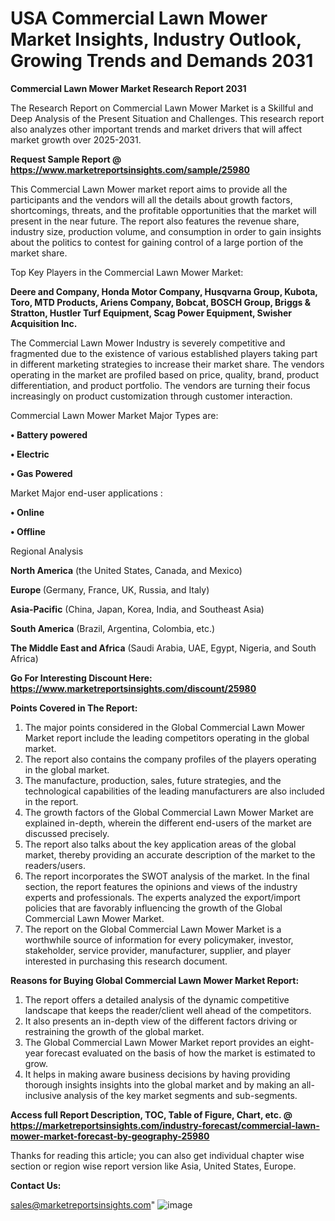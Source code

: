 # USA Commercial Lawn Mower Market Insights, Industry Outlook, Growing Trends and Demands 2031

<strong>Commercial Lawn Mower Market Research Report 2031</strong>

The Research Report on Commercial Lawn Mower Market is a Skillful and Deep Analysis of the Present Situation and Challenges. This research report also analyzes other important trends and market drivers that will affect market growth over 2025-2031.

<strong>Request Sample Report @ <a href=https://www.marketreportsinsights.com/sample/25980>https://www.marketreportsinsights.com/sample/25980</a></strong>

This Commercial Lawn Mower market report aims to provide all the participants and the vendors will all the details about growth factors, shortcomings, threats, and the profitable opportunities that the market will present in the near future. The report also features the revenue share, industry size, production volume, and consumption in order to gain insights about the politics to contest for gaining control of a large portion of the market share.

Top Key Players in the Commercial Lawn Mower Market:

<strong>Deere and Company, Honda Motor Company, Husqvarna Group, Kubota, Toro, MTD Products, Ariens Company, Bobcat, BOSCH Group, Briggs & Stratton, Hustler Turf Equipment, Scag Power Equipment, Swisher Acquisition Inc.</strong>

The Commercial Lawn Mower Industry is severely competitive and fragmented due to the existence of various established players taking part in different marketing strategies to increase their market share. The vendors operating in the market are profiled based on price, quality, brand, product differentiation, and product portfolio. The vendors are turning their focus increasingly on product customization through customer interaction.

Commercial Lawn Mower Market Major Types are:

<strong>• Battery powered

• Electric

• Gas Powered</strong>

Market Major end-user applications :

<strong>• Online

• Offline</strong>

Regional Analysis

</u><strong><b>North America</b></strong> (the United States, Canada, and Mexico)

<strong><b>Europe </b></strong>(Germany, France, UK, Russia, and Italy)

<strong><b>Asia-Pacific</b></strong> (China, Japan, Korea, India, and Southeast Asia)

<strong><b>South America</b></strong> (Brazil, Argentina, Colombia, etc.)

<strong><b>The Middle East and Africa</b></strong> (Saudi Arabia, UAE, Egypt, Nigeria, and South Africa)

<strong>Go For Interesting Discount Here: <a href=https://www.marketreportsinsights.com/discount/25980>https://www.marketreportsinsights.com/discount/25980</a></strong>

<strong>Points Covered in The Report:</strong>
<ol>
  <li>The major points considered in the Global Commercial Lawn Mower Market report include the leading competitors operating in the global market.</li>
  <li>The report also contains the company profiles of the players operating in the global market.</li>
  <li>The manufacture, production, sales, future strategies, and the technological capabilities of the leading manufacturers are also included in the report.</li>
  <li>The growth factors of the Global Commercial Lawn Mower Market are explained in-depth, wherein the different end-users of the market are discussed precisely.</li>
  <li>The report also talks about the key application areas of the global market, thereby providing an accurate description of the market to the readers/users.</li>
  <li>The report incorporates the SWOT analysis of the market. In the final section, the report features the opinions and views of the industry experts and professionals. The experts analyzed the export/import policies that are favorably influencing the growth of the Global Commercial Lawn Mower Market.</li>
  <li>The report on the Global Commercial Lawn Mower Market is a worthwhile source of information for every policymaker, investor, stakeholder, service provider, manufacturer, supplier, and player interested in purchasing this research document.</li>
</ol>
<strong>Reasons for Buying Global Commercial Lawn Mower Market Report:</strong>

<ol>
  <li>The report offers a detailed analysis of the dynamic competitive landscape that keeps the reader/client well ahead of the competitors.</li>
  <li>It also presents an in-depth view of the different factors driving or restraining the growth of the global market.</li>
  <li>The Global Commercial Lawn Mower Market report provides an eight-year forecast evaluated on the basis of how the market is estimated to grow.</li>
  <li>It helps in making aware business decisions by having providing thorough insights insights into the global market and by making an all-inclusive analysis of the key market segments and sub-segments.</li>
</ol>
<strong>Access full Report Description, TOC, Table of Figure, Chart, etc. @ <a href=https://marketreportsinsights.com/industry-forecast/commercial-lawn-mower-market-forecast-by-geography-25980>https://marketreportsinsights.com/industry-forecast/commercial-lawn-mower-market-forecast-by-geography-25980</a></strong>


Thanks for reading this article; you can also get individual chapter wise section or region wise report version like Asia, United States, Europe.

<strong>Contact Us:</strong>

sales@marketreportsinsights.com"
![image](https://github.com/user-attachments/assets/91415d0e-844c-4662-afa5-e0620f62a137)
